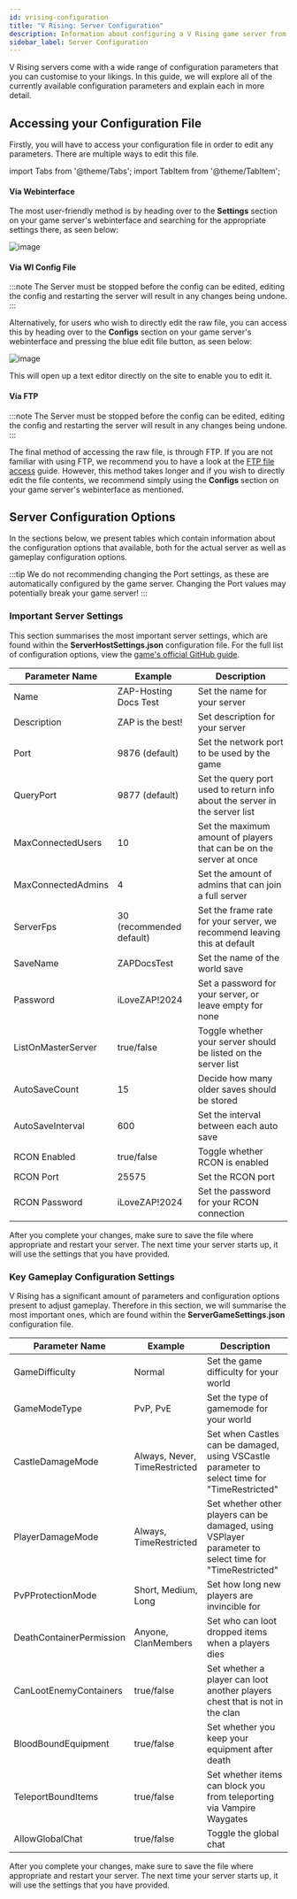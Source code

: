 ```yaml
---
id: vrising-configuration
title: "V Rising: Server Configuration"
description: Information about configuring a V Rising game server from ZAP-Hosting - ZAP-Hosting.com documentation
sidebar_label: Server Configuration
---
```


V Rising servers come with a wide range of configuration parameters that you can customise to your likings. In this guide, we will explore all of the currently available configuration parameters and explain each in more detail.

## Accessing your Configuration File

Firstly, you will have to access your configuration file in order to edit any parameters. There are multiple ways to edit this file.

import Tabs from '@theme/Tabs';
import TabItem from '@theme/TabItem';

<Tabs>
<TabItem value="settings" label="Via Webinterface" default>

#### Via Webinterface

The most user-friendly method is by heading over to the **Settings** section on your game server's webinterface and searching for the appropriate settings there, as seen below:

![image](https://screensaver01.zap-hosting.com/index.php/s/QDPzFgWRrfB49HB/preview)
</TabItem>

<TabItem value="configs" label="Via WI Config file">

#### Via WI Config File

:::note
The Server must be stopped before the config can be edited, editing the config and restarting the server will result in any changes being undone.
:::

Alternatively, for users who wish to directly edit the raw file, you can access this by heading over to the **Configs** section on your game server's webinterface and pressing the blue edit file button, as seen below:

![image](https://screensaver01.zap-hosting.com/index.php/s/3Dg6NCtN9akx8bg/preview)

This will open up a text editor directly on the site to enable you to edit it.

</TabItem>

<TabItem value="ftp" label="Via FTP">

#### Via FTP

:::note
The Server must be stopped before the config can be edited, editing the config and restarting the server will result in any changes being undone.
:::

The final method of accessing the raw file, is through FTP. If you are not familiar with using FTP, we recommend you to have a look at the [FTP file access](gameserver-ftpaccess.md) guide. However, this method takes longer and if you wish to directly edit the file contents, we recommend simply using the **Configs** section on your game server's webinterface as mentioned.

</TabItem>
</Tabs>

## Server Configuration Options

In the sections below, we present tables which contain information about the configuration options that available, both for the actual server as well as gameplay configuration options.

:::tip
We do not recommending changing the Port settings, as these are automatically configured by the game server. Changing the Port values may potentially break your game server!
:::

### Important Server Settings

This section summarises the most important server settings, which are found within the **ServerHostSettings.json** configuration file. For the full list of configuration options, view  the [game's official GitHub guide](https://github.com/StunlockStudios/vrising-dedicated-server-instructions/blob/master/1.0.x/INSTRUCTIONS.md).

| Parameter Name     | Example                  | Description                                                                |
| ------------------ | ------------------------ | -------------------------------------------------------------------------- | 
| Name               | ZAP-Hosting Docs Test    | Set the name for your server                                               |
| Description        | ZAP is the best!         | Set description for your server                                            |
| Port               | 9876 (default)           | Set the network port to be used by the game                                |
| QueryPort          | 9877 (default)           | Set the query port used to return info about the server in the server list |
| MaxConnectedUsers  | 10                       | Set the maximum amount of players that can be on the server at once        |
| MaxConnectedAdmins | 4                        | Set the amount of admins that can join a full server                       |
| ServerFps          | 30 (recommended default) | Set the frame rate for your server, we recommend leaving this at default   |
| SaveName           | ZAPDocsTest              | Set the name of the world save                                             |
| Password           | iLoveZAP!2024            | Set a password for your server, or leave empty for none                    |
| ListOnMasterServer | true/false               | Toggle whether your server should be listed on the server list             |
| AutoSaveCount      | 15                       | Decide how many older saves should be stored                               |
| AutoSaveInterval   | 600                      | Set the interval between each auto save                                    |
| RCON Enabled       | true/false               | Toggle whether RCON is enabled                                             |
| RCON Port          | 25575                    | Set the RCON port                                                          |
| RCON Password      | iLoveZAP!2024            | Set the password for your RCON connection                                  |

After you complete your changes, make sure to save the file where appropriate and restart your server. The next time your server starts up, it will use the settings that you have provided.

### Key Gameplay Configuration Settings

V Rising has a significant amount of parameters and configuration options present to adjust gameplay. Therefore in this section, we will summarise the most important ones, which are found within the **ServerGameSettings.json** configuration file.

| Parameter Name           | Example                       | Description                                                                                            |
| ------------------------ | ----------------------------- | ------------------------------------------------------------------------------------------------------ | 
| GameDifficulty           | Normal                        | Set the game difficulty for your world                                                                 |
| GameModeType             | PvP, PvE                      | Set the type of gamemode for your world                                                                |
| CastleDamageMode         | Always, Never, TimeRestricted | Set when Castles can be damaged, using VSCastle parameter to select time for "TimeRestricted"          |
| PlayerDamageMode         | Always, TimeRestricted        | Set whether other players can be damaged, using VSPlayer parameter to select time for "TimeRestricted" |
| PvPProtectionMode        | Short, Medium, Long           | Set how long new players are invincible for                                                            |
| DeathContainerPermission | Anyone, ClanMembers           | Set who can loot dropped items when a players dies                                                     |
| CanLootEnemyContainers   | true/false                    | Set whether a player can loot another players chest that is not in the clan                            |
| BloodBoundEquipment      | true/false                    | Set whether you keep your equipment after death                                                        |
| TeleportBoundItems       | true/false                    | Set whether items can block you from teleporting via Vampire Waygates                                  |
| AllowGlobalChat          | true/false                    | Toggle the global chat                                                                                 |

After you complete your changes, make sure to save the file where appropriate and restart your server. The next time your server starts up, it will use the settings that you have provided.